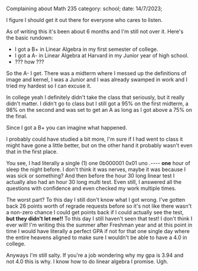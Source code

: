 Complaining about Math 235
category: school; date: 14/7/2023;

I figure I should get it out there for everyone who cares to listen.

As of writing this it's been about 6 months and I'm still not over it.
Here's the basic rundown:
- I got a B+ in Linear Algebra in my first semester of college.
- I got a A- in Linear Algebra at Harvard in my Junior year of high school.
- ??? how ???

So the A- I get. There was a midterm where I messed up the definitions
of image and kernel, I was a Junior and I was already swamped in work
and I tried my hardest so I can excuse it.

In college yeah I definitely didn't take the class that seriously, but
it really didn't matter. I didn't go to class but I still got a 95% on
the first midterm, a 98% on the second and was set to get an A as long
as I got above a 75% on the final.

Since I got a B+ you can imagine what happened.

I probably could have studied a bit more, I'm sure if I had went to class
it might have gone a little better, but on the other hand it probably wasn't
even that in the first place.

You see, I had literally a single (1) one 0b000001 0x01 uno .---- **one**
hour of sleep the night before. I don't think it was nerves, maybe it was
because I was sick or something? And then before the hour 30 long linear
test I actually also had an hour 30 long multi test. Even still, I answered
all the questions with confidence and even checked my work multiple times.

The worst part? To this day I still don't know what I got wrong. I've gotten
back 26 points worth of regrade requests before so it's not like there wasn't
a non-zero chance I could get points back if I could actually see the test,
**but they didn't let me!!** To this day I still haven't seen that test! I
don't think I ever will! I'm writing this the summer after Freshman year
and at this point in time I would have literally a perfect GPA if not for
that one single day where the entire heavens aligned to make sure I wouldn't
be able to have a 4.0 in college.

Anyways I'm still salty. If you're a job wondering why my gpa is 3.94 and not
4.0 this is why. I know how to do linear algebra I promise. Ugh.

